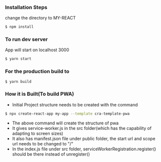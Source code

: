 
### Installation Steps

change the directory to MY-REACT


```bash
$ npm install
```

### To run dev server

App will start on localhost 3000

```bash
$ yarn start
```

### For the production build to 


```bash
$ yarn build
```

### How it is Built(To build PWA)

* Initial Project structure needs to be created with the command


```bash
$ npx create-react-app my-app --template cra-template-pwa
```

* The above command will create the structure of pwa
* It gives service-worker.js in the src folder(which has the capability of adapting to screen sizes)
* It also has manifest.json file under public folder, the start url and scope url needs to be changed to "/"
* In the index.js file under src folder, serviceWorkerRegistration.register() should be there instead of unregister()